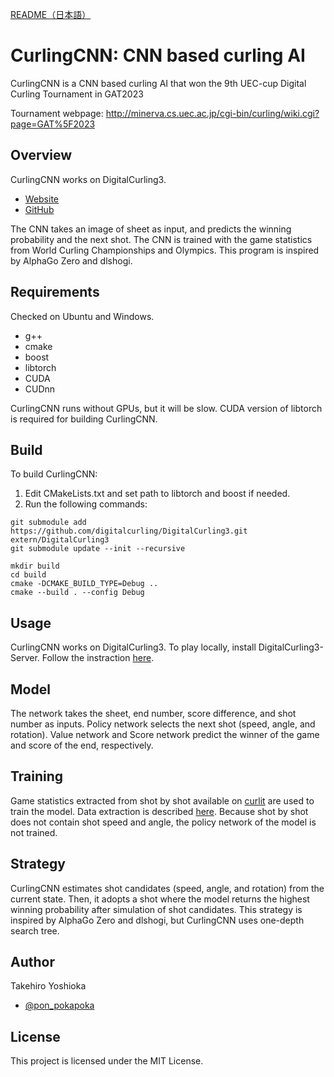 [README（日本語）](https://github.com/pon-pokapoka/curling-cnn-gat2023/blob/main/README_ja.md)

# CurlingCNN: CNN based curling AI
CurlingCNN is a CNN based curling AI that won the 9th UEC-cup Digital Curling Tournament in GAT2023

Tournament webpage:
http://minerva.cs.uec.ac.jp/cgi-bin/curling/wiki.cgi?page=GAT%5F2023

## Overview
CurlingCNN works on DigitalCurling3.
- [Website](http://minerva.cs.uec.ac.jp/cgi-bin/curling/wiki.cgi?page=FrontPage)
- [GitHub](https://github.com/digitalcurling/DigitalCurling3)

The CNN takes an image of sheet as input, and predicts the winning probability and the next shot.
The CNN is trained with the game statistics from World Curling Championships and Olympics.
This program is inspired by AlphaGo Zero and dlshogi.

## Requirements
Checked on Ubuntu and Windows.
- g++
- cmake
- boost
- libtorch
- CUDA
- CUDnn

CurlingCNN runs without GPUs, but it will be slow. CUDA version of libtorch is required for building CurlingCNN.

## Build
To build CurlingCNN:

1. Edit CMakeLists.txt and set path to libtorch and boost if needed.
2. Run the following commands:
```
git submodule add https://github.com/digitalcurling/DigitalCurling3.git extern/DigitalCurling3
git submodule update --init --recursive

mkdir build
cd build
cmake -DCMAKE_BUILD_TYPE=Debug ..
cmake --build . --config Debug
```

## Usage
CurlingCNN works on DigitalCurling3.
To play locally, install DigitalCurling3-Server. Follow the instraction [here](https://github.com/digitalcurling/DigitalCurling3/wiki/%E6%80%9D%E8%80%83%E3%82%A8%E3%83%B3%E3%82%B8%E3%83%B3%E3%81%AE%E9%96%8B%E7%99%BA%E6%96%B9%E6%B3%95#%E3%83%AD%E3%83%BC%E3%82%AB%E3%83%AB%E5%AF%BE%E6%88%A6%E3%82%92%E8%A1%8C%E3%81%86).

## Model
The network takes the sheet, end number, score difference, and shot number as inputs.
Policy network selects the next shot (speed, angle, and rotation).
Value network and Score network predict the winner of the game and score of the end, respectively.

## Training
Game statistics extracted from shot by shot available on [curlit](https://curlit.com/results) are used to train the model. Data extraction is described [here](https://www.jordanmyslik.com/portfolio/curling-analytics/).
Because shot by shot does not contain shot speed and angle, the policy network of the model is not trained.

## Strategy
CurlingCNN estimates shot candidates (speed, angle, and rotation) from the current state.
Then, it adopts a shot where the model returns the highest winning probability after simulation of shot candidates.
This strategy is inspired by AlphaGo Zero and dlshogi, but CurlingCNN uses one-depth search tree.

## Author
Takehiro Yoshioka
- [@pon_pokapoka](https://twitter.com/pon_pokapoka)


## License
This project is licensed under the MIT License.
